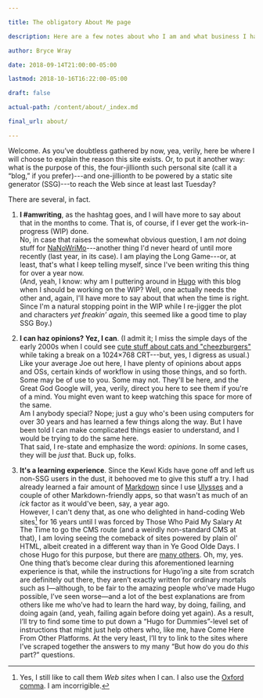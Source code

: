 ```yaml
---

title: The obligatory About Me page

description: Here are a few notes about who I am and what business I have in adding one more site to an already overstuffed Web.

author: Bryce Wray

date: 2018-09-14T21:00:00-05:00

lastmod: 2018-10-16T16:22:00-05:00

draft: false

actual-path: /content/about/_index.md

final_url: about/

---
```


Welcome. As you’ve doubtless gathered by now, yea, verily, here be where I will choose to explain the reason this site exists. Or, to put it another way: what is the purpose of this, the four-jillionth such personal site (call it a “blog,” if you prefer)---and one-jillionth to be powered by a static site generator (SSG)---to reach the Web since at least last Tuesday?

There are several, in fact.

1. __I #amwriting__, as the hashtag goes, and I will have more to say about that in the months to come. That is, of course, if I ever get the work-in-progress (WIP) done.  
	No, in case that raises the somewhat obvious question, I am _not_ doing stuff for [NaNoWriMo](https://nanowrimo.org)---another thing I'd never heard of until more recently (last year, in its case). I am playing the Long Game---or, at least, that's what I keep telling myself, since I've been writing this thing for over a year now.  
	(And, yeah, I know: why am I puttering around in [Hugo](https://gohugo.io) with this blog when I should be working on the WIP? Well, one actually needs the other and, again, I'll have more to say about that when the time is right. Since I'm a natural stopping point in the WIP while I re-jigger the plot and characters _yet freakin’ again_, this seemed like a good time to play SSG Boy.)

2. __I can haz opinions? Yez, I can__. (I admit it; I miss the simple days of the early 2000s when I could see [cute stuff about cats and "cheezburgers"](https://icanhas.cheezburger.com) while taking a break on a 1024&times;768 CRT---but, yes, I digress as usual.) Like your average Joe out here, I have plenty of opinions about apps and OSs, certain kinds of workflow in using those things, and so forth. Some may be of use to you. Some may not. They'll be here, and the Great God Google will, yea, verily, direct you here to see them if you're of a mind. You might even want to keep watching this space for more of the same.  
	Am I anybody special? Nope; just a guy who's been using computers for over 30 years and has learned a few things along the way. But I have been told I can make complicated things easier to understand, and I would be trying to do the same here.  
	That said, I re-state and emphasize the word: _opinions_. In some cases, they will be _just_ that. Buck up, folks.

3. __It's a learning experience__. Since the Kewl Kids have gone off and left us non-SSG users in the dust, it behooved me to give this stuff a try. I had already learned a fair amount of [Markdown](https://daringfireball.net/projects/markdown/) since I use [Ulysses](https://ulysses.app) and a couple of other Markdown-friendly apps, so that wasn't as much of an _ick_ factor as it would've been, say, a year ago.  
	However, I can't deny that, as one who delighted in hand-coding Web sites[^1] for 16 years until I was forced by Those Who Paid My Salary At The Time to go the CMS route (and a weirdly non-standard CMS at that), I am loving seeing the comeback of sites powered by plain ol' HTML, albeit created in a different way than in Ye Good Olde Days. I chose Hugo for this purpose, but there are [many others](https://staticgen.com). Oh, my, yes.  
	One thing that’s become clear during this aforementioned learning experience is that, while the instructions for Hugo’ing a site from scratch are definitely out there, they aren’t exactly written for ordinary mortals such as I—although, to be fair to the amazing people who’ve made Hugo possible, I’ve seen worse—and a lot of the best explanations are from others like me who’ve had to learn the hard way, by doing, failing, and doing again (and, yeah, failing again before doing yet again). As a result, I’ll try to find some time to put down a “Hugo for Dummies”-level set of instructions that might just help others who, like me, have Come Here From Other Platforms. At the very least, I’ll try to link to the sites where I’ve scraped together the answers to my many “But how do you do _this_ part?” questions.

[^1]:	Yes, I still like to call them _Web sites_ when I can. I also use the [Oxford comma](https://www.grammarly.com/blog/what-is-the-oxford-comma-and-why-do-people-care-so-much-about-it/). I am incorrigible.